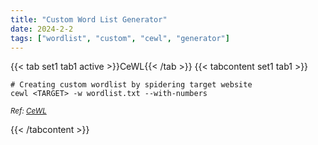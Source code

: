 ```yaml
---
title: "Custom Word List Generator"
date: 2024-2-2
tags: ["wordlist", "custom", "cewl", "generator"]
---
```


{{< tab set1 tab1 active >}}CeWL{{< /tab >}}
{{< tabcontent set1 tab1 >}}

<div>

```console
# Creating custom wordlist by spidering target website
cewl <TARGET> -w wordlist.txt --with-numbers
```

</div>

<small>*Ref: [CeWL](https://github.com/digininja/CeWL)*</small>

{{< /tabcontent >}}

<br>
